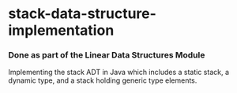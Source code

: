 # stack-data-structure-implementation
### Done as part of the Linear Data Structures Module

Implementing the stack ADT in Java which includes a static stack, a dynamic type, and 
a stack holding generic type elements.
